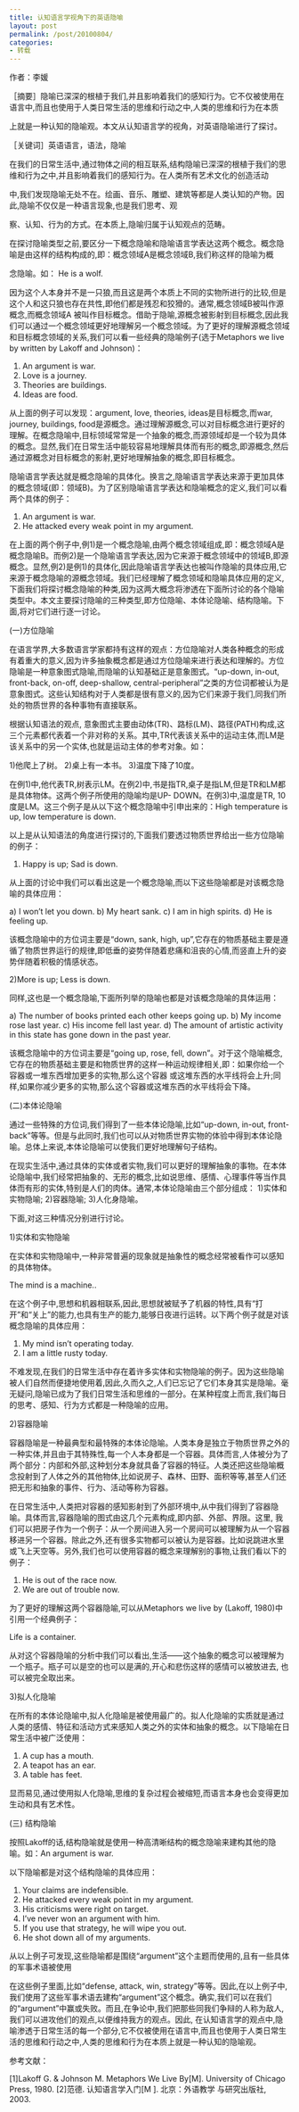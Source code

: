 ```yaml
---
title: 认知语言学视角下的英语隐喻
layout: post
permalink: /post/20100804/
categories:
- 转载
---
```


作者：李媛

［摘要］隐喻已深深的根植于我们,并且影响着我们的感知行为。它不仅被使用在语言中,而且也使用于人类日常生活的思维和行动之中,人类的思维和行为在本质

上就是一种认知的隐喻观。本文从认知语言学的视角，对英语隐喻进行了探讨。

［关键词］英语语言，语法，隐喻

在我们的日常生活中,通过物体之间的相互联系,结构隐喻已深深的根植于我们的思维和行为之中,并且影响着我们的感知行为。在人类所有艺术文化的创造活动

中,我们发现隐喻无处不在。绘画、音乐、雕塑、建筑等都是人类认知的产物。因此,隐喻不仅仅是一种语言现象,也是我们思考、观

察、认知、行为的方式。在本质上,隐喻归属于认知观点的范畴。

在探讨隐喻类型之前,要区分一下概念隐喻和隐喻语言学表达这两个概念。概念隐喻是由这样的结构构成的,即：概念领域A是概念领域B,我们称这样的隐喻为概

念隐喻。如： He is a wolf.

因为这个人本身并不是一只狼,而且这是两个本质上不同的实物所进行的比较,但是这个人和这只狼也存在共性,即他们都是残忍和狡猾的。通常,概念领域B被叫作源概念,而概念领域A 被叫作目标概念。借助于隐喻,源概念被影射到目标概念,因此我们可以通过一个概念领域更好地理解另一个概念领域。为了更好的理解源概念领域和目标概念领域的关系,我们可以看一些经典的隐喻例子(选于Metaphors we live by written by Lakoff and Johnson)：

1) An argument is war.
2) Love is a journey.
3) Theories are buildings.
4) Ideas are food.

从上面的例子可以发现：argument, love, theories, ideas是目标概念,而war, journey, buildings, food是源概念。通过理解源概念,可以对目标概念进行更好的理解。在概念隐喻中,目标领域常常是一个抽象的概念,而源领域却是一个较为具体的概念。显然,我们在日常生活中能较容易地理解具体而有形的概念,即源概念,然后通过源概念对目标概念的影射,更好地理解抽象的概念,即目标概念。

隐喻语言学表达就是概念隐喻的具体化。换言之,隐喻语言学表达来源于更加具体的概念领域(即：领域B)。为了区别隐喻语言学表达和隐喻概念的定义,我们可以看两个具体的例子：

1) An argument is war.
2) He attacked every weak point in my argument.

在上面的两个例子中,例1)是一个概念隐喻,由两个概念领域组成,即：概念领域A是概念隐喻B。而例2)是一个隐喻语言学表达,因为它来源于概念领域中的领域B,即源概念。显然,例2)是例1)的具体化,因此隐喻语言学表达也被叫作隐喻的具体应用,它来源于概念隐喻的源概念领域。我们已经理解了概念领域和隐喻具体应用的定义,下面我们将探讨概念隐喻的种类,因为这两大概念将渗透在下面所讨论的各个隐喻类型中。本文主要探讨隐喻的三种类型,即方位隐喻、本体论隐喻、结构隐喻。下面,将对它们进行逐一讨论。

(一)方位隐喻

在语言学界,大多数语言学家都持有这样的观点：方位隐喻对人类各种概念的形成有着重大的意义,因为许多抽象概念都是通过方位隐喻来进行表达和理解的。方位隐喻是一种意象图式隐喻,而隐喻的认知基础正是意象图式。“up-down, in-out, front-back, on-off, deep-shallow, central-peripheral”之类的方位词都被认为是意象图式。这些认知结构对于人类都是很有意义的,因为它们来源于我们,同我们所处的物质世界的各种事物有直接联系。

根据认知语法的观点, 意象图式主要由动体(TR)、路标(LM)、路径(PATH)构成,这三个元素都代表着一个非对称的关系。其中,TR代表该关系中的运动主体,而LM是该关系中的另一个实体,也就是运动主体的参考对象。如：

1)他爬上了树。
2)桌上有一本书。
3)温度下降了10度。

在例1)中,他代表TR,树表示LM。在例2)中,书是指TR,桌子是指LM,但是TR和LM都是具体物体。这两个例子所使用的隐喻均是UP- DOWN。在例3)中,温度是TR, 10度是LM。这三个例子是从以下这个概念隐喻中引申出来的：High temperature is up, low temperature is down.

以上是从认知语法的角度进行探讨的,下面我们要透过物质世界给出一些方位隐喻的例子：

1) Happy is up; Sad is down.

从上面的讨论中我们可以看出这是一个概念隐喻,而以下这些隐喻都是对该概念隐喻的具体应用：

a) I won’t let you down.
b) My heart sank.
c) I am in high spirits.
d) He is feeling up.

该概念隐喻中的方位词主要是“down, sank, high, up”,它存在的物质基础主要是遵循了物质世界运行的规律,即低垂的姿势伴随着悲痛和沮丧的心情,而竖直上升的姿势伴随着积极的情感状态。

2)More is up; Less is down.

同样,这也是一个概念隐喻,下面所列举的隐喻也都是对该概念隐喻的具体运用：

a) The number of books printed each other keeps going up.
b) My income rose last year.
c) His income fell last year.
d) The amount of artistic activity in this state has gone down in the past year.

该概念隐喻中的方位词主要是“going up, rose, fell, down”。对于这个隐喻概念,它存在的物质基础主要是和物质世界的这样一种运动规律相关,即：如果你给一个容器或一堆东西增加更多的实物,那么这个容器
或这堆东西的水平线将会上升;同样,如果你减少更多的实物,那么这个容器或这堆东西的水平线将会下降。

(二)本体论隐喻

通过一些特殊的方位词,我们得到了一些本体论隐喻,比如“up-down, in-out, front-back”等等。但是与此同时,我们也可以从对物质世界实物的体验中得到本体论隐喻。总体上来说,本体论隐喻可以使我们更好地理解句子结构。

在现实生活中,通过具体的实体或者实物,我们可以更好的理解抽象的事物。在本体论隐喻中,我们经常把抽象的、无形的概念,比如说思维、感情、心理事件等当作具体而有形的实体,特别是人们的肉体。通常,本体论隐喻由三个部分组成： 
1)实体和实物隐喻; 
2)容器隐喻;
3)人化身隐喻。

下面,对这三种情况分别进行讨论。

1)实体和实物隐喻

在实体和实物隐喻中,一种非常普遍的现象就是抽象性的概念经常被看作可以感知的具体物体。

The mind is a machine..

在这个例子中,思想和机器相联系,因此,思想就被赋予了机器的特性,具有“打开”和“关上”的能力,也具有生产的能力,能够日夜进行运转。以下两个例子就是对该概念隐喻的具体应用：

1) My mind isn’t operating today.
2) I am a little rusty today.

不难发现,在我们的日常生活中存在着许多实体和实物隐喻的例子。因为这些隐喻被人们自然而便捷地使用着,因此,久而久之,人们已忘记了它们本身其实是隐喻。毫无疑问,隐喻已成为了我们日常生活和思维的一部分。在某种程度上而言,我们每日的思考、感知、行为方式都是一种隐喻的应用。

2)容器隐喻

容器隐喻是一种最典型和最特殊的本体论隐喻。人类本身是独立于物质世界之外的一种实体,并且由于其特殊性,每一个人本身都是一个容器。具体而言,人体被分为了两个部分：内部和外部,这种划分本身就具备了容器的特征。人类还把这些隐喻概念投射到了人体之外的其他物体,比如说房子、森林、田野、面积等等,甚至人们还把无形和抽象的事件、行为、活动等称为容器。

在日常生活中,人类把对容器的感知影射到了外部环境中,从中我们得到了容器隐喻。具体而言,容器隐喻的图式由这几个元素构成,即内部、外部、界限。这里, 我们可以把房子作为一个例子：从一个房间进入另一个房间可以被理解为从一个容器移进另一个容器。除此之外,还有很多实物都可以被认为是容器。比如说跳进水里或飞上天空等。另外,我们也可以使用容器的概念来理解别的事物,让我们看以下的例子：

1) He is out of the race now.
2) We are out of trouble now.

为了更好的理解这两个容器隐喻,可以从Metaphors we live by (Lakoff, 1980)中引用一个经典例子：

Life is a container.

从对这个容器隐喻的分析中我们可以看出,生活——这个抽象的概念可以被理解为一个瓶子。瓶子可以是空的也可以是满的,开心和悲伤这样的感情可以被放进去, 也可以被完全取出来。

3)拟人化隐喻

在所有的本体论隐喻中,拟人化隐喻是被使用最广的。拟人化隐喻的实质就是通过人类的感情、特征和活动方式来感知人类之外的实体和抽象的概念。以下隐喻在日常生活中被广泛使用：

1) A cup has a mouth.
2) A teapot has an ear.
3) A table has feet.

显而易见,通过使用拟人化隐喻,思维的复杂过程会被缩短,而语言本身也会变得更加生动和具有艺术性。

(三) 结构隐喻

按照Lakoff的话,结构隐喻就是使用一种高清晰结构的概念隐喻来建构其他的隐喻。如：An argument is war.

以下隐喻都是对这个结构隐喻的具体应用：

1) Your claims are indefensible.
2) He attacked every weak point in my argument.
3) His criticisms were right on target.
4) I’ve never won an argument with him.
5) If you use that strategy, he will wipe you out.
6) He shot down all of my arguments.

从以上例子可发现,这些隐喻都是围绕“argument”这个主题而使用的,且有一些具体的军事术语被使用

在这些例子里面,比如“defense, attack, win, strategy”等等。因此,在以上例子中,我们使用了这些军事术语去建构“argument”这个概念。确实,我们可以在我们的“argument”中赢或失败。而且,在争论中,我们把那些同我们争辩的人称为敌人,我们可以进攻他们的观点,以便维持我方的观点。因此, 在认知语言学的观点中,隐喻渗透于日常生活的每一个部分,它不仅被使用在语言中,而且也使用于人类日常生活的思维和行动之中,人类的思维和行为在本质上就是一种认知的隐喻观。

参考文献：

[1]Lakoff G. & Johnson M. Metaphors We Live By[M]. University of Chicago Press, 1980.
[2]范德. 认知语言学入门[M ]. 北京：外语教学 与研究出版社, 2003.
